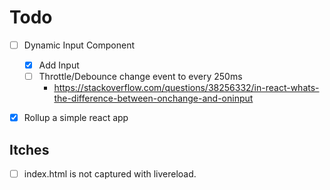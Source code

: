# Todo
- [ ] Dynamic Input Component
  - [x] Add Input
  - [ ] Throttle/Debounce change event to every 250ms
    - https://stackoverflow.com/questions/38256332/in-react-whats-the-difference-between-onchange-and-oninput
- [x] Rollup a simple react app


## Itches 
- [ ] index.html is not captured with livereload.
